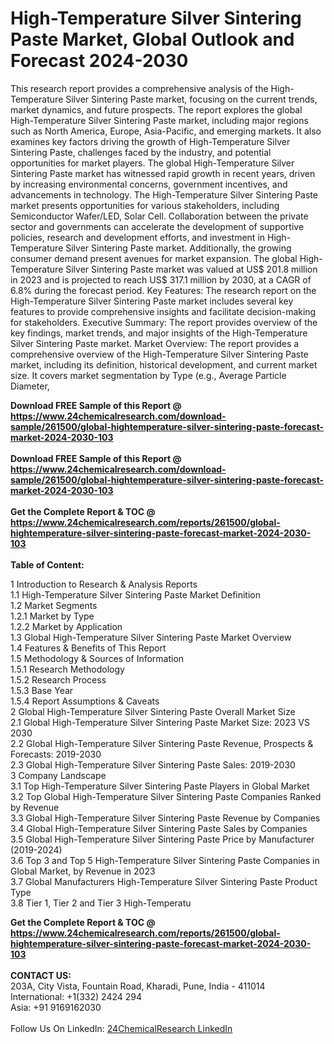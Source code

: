 <h1>High-Temperature Silver Sintering Paste Market, Global Outlook and Forecast 2024-2030</h1><p>This research report provides a comprehensive analysis of the High-Temperature Silver Sintering Paste market, focusing on the current trends, market dynamics, and future prospects. The report explores the global High-Temperature Silver Sintering Paste market, including major regions such as North America, Europe, Asia-Pacific, and emerging markets. It also examines key factors driving the growth of High-Temperature Silver Sintering Paste, challenges faced by the industry, and potential opportunities for market players.
The global High-Temperature Silver Sintering Paste market has witnessed rapid growth in recent years, driven by increasing environmental concerns, government incentives, and advancements in technology. The High-Temperature Silver Sintering Paste market presents opportunities for various stakeholders, including Semiconductor Wafer/LED, Solar Cell. Collaboration between the private sector and governments can accelerate the development of supportive policies, research and development efforts, and investment in High-Temperature Silver Sintering Paste market. Additionally, the growing consumer demand present avenues for market expansion.
The global High-Temperature Silver Sintering Paste market was valued at US$ 201.8 million in 2023 and is projected to reach US$ 317.1 million by 2030, at a CAGR of 6.8% during the forecast period.
Key Features:
The research report on the High-Temperature Silver Sintering Paste market includes several key features to provide comprehensive insights and facilitate decision-making for stakeholders.
Executive Summary: The report provides overview of the key findings, market trends, and major insights of the High-Temperature Silver Sintering Paste market.
Market Overview: The report provides a comprehensive overview of the High-Temperature Silver Sintering Paste market, including its definition, historical development, and current market size. It covers market segmentation by Type (e.g., Average Particle Diameter, </p><div><b>Download FREE Sample of this Report @ 
            <a href="https://www.24chemicalresearch.com/download-sample/261500/global-hightemperature-silver-sintering-paste-forecast-market-2024-2030-103">
            https://www.24chemicalresearch.com/download-sample/261500/global-hightemperature-silver-sintering-paste-forecast-market-2024-2030-103</a></b></div><br><div><b>Download FREE Sample of this Report @ 
            <a href="https://www.24chemicalresearch.com/download-sample/261500/global-hightemperature-silver-sintering-paste-forecast-market-2024-2030-103">
            https://www.24chemicalresearch.com/download-sample/261500/global-hightemperature-silver-sintering-paste-forecast-market-2024-2030-103</a></b></div><br><div><b>Get the Complete Report & TOC @ 
            <a href="https://www.24chemicalresearch.com/reports/261500/global-hightemperature-silver-sintering-paste-forecast-market-2024-2030-103">
            https://www.24chemicalresearch.com/reports/261500/global-hightemperature-silver-sintering-paste-forecast-market-2024-2030-103</a></b></div><br>
            <b>Table of Content:</b><p>1 Introduction to Research & Analysis Reports<br />
    1.1 High-Temperature Silver Sintering Paste Market Definition<br />
    1.2 Market Segments<br />
        1.2.1 Market by Type<br />
        1.2.2 Market by Application<br />
    1.3 Global High-Temperature Silver Sintering Paste Market Overview<br />
    1.4 Features & Benefits of This Report<br />
    1.5 Methodology & Sources of Information<br />
        1.5.1 Research Methodology<br />
        1.5.2 Research Process<br />
        1.5.3 Base Year<br />
        1.5.4 Report Assumptions & Caveats<br />
2 Global High-Temperature Silver Sintering Paste Overall Market Size<br />
    2.1 Global High-Temperature Silver Sintering Paste Market Size: 2023 VS 2030<br />
    2.2 Global High-Temperature Silver Sintering Paste Revenue, Prospects & Forecasts: 2019-2030<br />
    2.3 Global High-Temperature Silver Sintering Paste Sales: 2019-2030<br />
3 Company Landscape<br />
    3.1 Top High-Temperature Silver Sintering Paste Players in Global Market<br />
    3.2 Top Global High-Temperature Silver Sintering Paste Companies Ranked by Revenue<br />
    3.3 Global High-Temperature Silver Sintering Paste Revenue by Companies<br />
    3.4 Global High-Temperature Silver Sintering Paste Sales by Companies<br />
    3.5 Global High-Temperature Silver Sintering Paste Price by Manufacturer (2019-2024)<br />
    3.6 Top 3 and Top 5 High-Temperature Silver Sintering Paste Companies in Global Market, by Revenue in 2023<br />
    3.7 Global Manufacturers High-Temperature Silver Sintering Paste Product Type<br />
    3.8 Tier 1, Tier 2 and Tier 3 High-Temperatu</p><div><b>Get the Complete Report & TOC @ 
            <a href="https://www.24chemicalresearch.com/reports/261500/global-hightemperature-silver-sintering-paste-forecast-market-2024-2030-103">
            https://www.24chemicalresearch.com/reports/261500/global-hightemperature-silver-sintering-paste-forecast-market-2024-2030-103</a></b></div><br><b>CONTACT US:</b><br>
            203A, City Vista, Fountain Road, Kharadi, Pune, India - 411014<br>
            International: +1(332) 2424 294<br>
            Asia: +91 9169162030 <br><br>
            Follow Us On LinkedIn: <a href="https://www.linkedin.com/company/24chemicalresearch/">24ChemicalResearch LinkedIn</a>